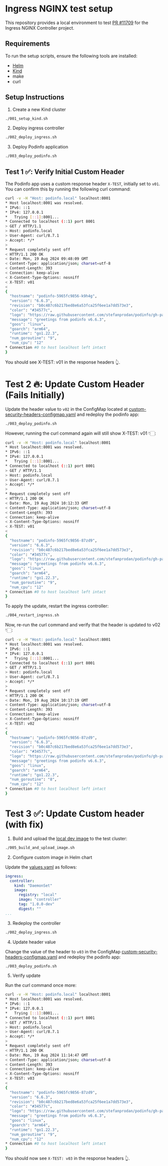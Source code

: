 # Ingress NGINX test setup

This repository provides a local environment to test [PR #11709](https://github.com/kubernetes/ingress-nginx/pull/11709) for the Ingress NGINX Controller project.

## Requirements

To run the setup scripts, ensure the following tools are installed:

- [Helm](https://helm.sh)
- [Kind](https://kind.sigs.k8s.io)
- make
- curl

## Setup Instructions

1. Create a new Kind cluster

```bash
./001_setup_kind.sh
```

2. Deploy ingress controller

```bash
./002_deploy_ingress.sh
```

3. Deploy Podinfo application

```bash
./003_deploy_podinfo.sh
```

## Test 1 ✅: Verify Initial Custom Header

The Podinfo app uses a custom response header `X-TEST`, initially set to `v01`. You can confirm this by running the following curl command:

```bash
curl -v -H "Host: podinfo.local" localhost:8001
* Host localhost:8001 was resolved.
* IPv6: ::1
* IPv4: 127.0.0.1
*   Trying [::1]:8001...
* Connected to localhost (::1) port 8001
> GET / HTTP/1.1
> Host: podinfo.local
> User-Agent: curl/8.7.1
> Accept: */*
> 
* Request completely sent off
< HTTP/1.1 200 OK
< Date: Mon, 19 Aug 2024 09:48:09 GMT
< Content-Type: application/json; charset=utf-8
< Content-Length: 393
< Connection: keep-alive
< X-Content-Type-Options: nosniff
< X-TEST: v01
< 
{
  "hostname": "podinfo-5965fc9856-k9h4g",
  "version": "6.6.3",
  "revision": "b0c487c6b217bed8e6a53fca25f6ee1a7dd573e3",
  "color": "#34577c",
  "logo": "https://raw.githubusercontent.com/stefanprodan/podinfo/gh-pages/cuddle_clap.gif",
  "message": "greetings from podinfo v6.6.3",
  "goos": "linux",
  "goarch": "arm64",
  "runtime": "go1.22.3",
  "num_goroutine": "9",
  "num_cpu": "12"
* Connection #0 to host localhost left intact
}
```

You should see X-TEST: v01 in the response headers 👆.

# Test 2 🔥: Update Custom Header (Fails Initially)

Update the header value to `v02` in the ConfigMap located at [custom-security-headers-configmap.yaml](podinfo-app/templates/custom-security-headers-configmap.yaml) and redeploy the podinfo app:

```bash
./003_deploy_podinfo.sh
```

However, running the curl command again will still show X-TEST: v01 👇🏻:

```bash
curl -v -H "Host: podinfo.local" localhost:8001
* Host localhost:8001 was resolved.
* IPv6: ::1
* IPv4: 127.0.0.1
*   Trying [::1]:8001...
* Connected to localhost (::1) port 8001
> GET / HTTP/1.1
> Host: podinfo.local
> User-Agent: curl/8.7.1
> Accept: */*
> 
* Request completely sent off
< HTTP/1.1 200 OK
< Date: Mon, 19 Aug 2024 10:12:33 GMT
< Content-Type: application/json; charset=utf-8
< Content-Length: 393
< Connection: keep-alive
< X-Content-Type-Options: nosniff
< X-TEST: v01
< 
{
  "hostname": "podinfo-5965fc9856-87zd9",
  "version": "6.6.3",
  "revision": "b0c487c6b217bed8e6a53fca25f6ee1a7dd573e3",
  "color": "#34577c",
  "logo": "https://raw.githubusercontent.com/stefanprodan/podinfo/gh-pages/cuddle_clap.gif",
  "message": "greetings from podinfo v6.6.3",
  "goos": "linux",
  "goarch": "arm64",
  "runtime": "go1.22.3",
  "num_goroutine": "9",
  "num_cpu": "12"
* Connection #0 to host localhost left intact
}
```

To apply the update, restart the ingress controller:

```bash
./004_restart_ingress.sh
```

Now, re-run the curl command and verify that the header is updated to v02 👇🏻:

```bash
curl -v -H "Host: podinfo.local" localhost:8001                                                          
* Host localhost:8001 was resolved.
* IPv6: ::1
* IPv4: 127.0.0.1
*   Trying [::1]:8001...
* Connected to localhost (::1) port 8001
> GET / HTTP/1.1
> Host: podinfo.local
> User-Agent: curl/8.7.1
> Accept: */*
> 
* Request completely sent off
< HTTP/1.1 200 OK
< Date: Mon, 19 Aug 2024 10:17:19 GMT
< Content-Type: application/json; charset=utf-8
< Content-Length: 393
< Connection: keep-alive
< X-Content-Type-Options: nosniff
< X-TEST: v02
< 
{
  "hostname": "podinfo-5965fc9856-87zd9",
  "version": "6.6.3",
  "revision": "b0c487c6b217bed8e6a53fca25f6ee1a7dd573e3",
  "color": "#34577c",
  "logo": "https://raw.githubusercontent.com/stefanprodan/podinfo/gh-pages/cuddle_clap.gif",
  "message": "greetings from podinfo v6.6.3",
  "goos": "linux",
  "goarch": "arm64",
  "runtime": "go1.22.3",
  "num_goroutine": "8",
  "num_cpu": "12"
* Connection #0 to host localhost left intact
}
```

# Test 3 ✅: Update Custom header (with fix)

1. Build and upload the [local dev image](https://kubernetes.github.io/ingress-nginx/developer-guide/getting-started/#custom-docker-image) to the test cluster:

```bash
./005_build_and_upload_image.sh
```

2. Configure custom image in Helm chart

Update the [values.yaml](ingress-nginx/values.yaml) as follows:

```yaml
ingress:
  controller:
    kind: "DaemonSet"
    image:
      registry: "local"
      image: "controller"
      tag: "1.0.0-dev"
      digest: ""
...
```

3. Redeploy the controller

```bash
./002_deploy_ingress.sh
```

4. Update header value

Change the value of the header to `v03` in the ConfigMap [custom-security-headers-configmap.yaml](podinfo-app/templates/custom-security-headers-configmap.yaml) and redeploy the podinfo app:

```bash
./003_deploy_podinfo.sh
```

5. Verify update

Run the curl command once more:

```bash
curl -v -H "Host: podinfo.local" localhost:8001
* Host localhost:8001 was resolved.
* IPv6: ::1
* IPv4: 127.0.0.1
*   Trying [::1]:8001...
* Connected to localhost (::1) port 8001
> GET / HTTP/1.1
> Host: podinfo.local
> User-Agent: curl/8.7.1
> Accept: */*
> 
* Request completely sent off
< HTTP/1.1 200 OK
< Date: Mon, 19 Aug 2024 11:14:47 GMT
< Content-Type: application/json; charset=utf-8
< Content-Length: 393
< Connection: keep-alive
< X-Content-Type-Options: nosniff
< X-TEST: v03
< 
{
  "hostname": "podinfo-5965fc9856-87zd9",
  "version": "6.6.3",
  "revision": "b0c487c6b217bed8e6a53fca25f6ee1a7dd573e3",
  "color": "#34577c",
  "logo": "https://raw.githubusercontent.com/stefanprodan/podinfo/gh-pages/cuddle_clap.gif",
  "message": "greetings from podinfo v6.6.3",
  "goos": "linux",
  "goarch": "arm64",
  "runtime": "go1.22.3",
  "num_goroutine": "9",
  "num_cpu": "12"
* Connection #0 to host localhost left intact
}
```
You should now see `X-TEST: v03` in the response headers 👆.